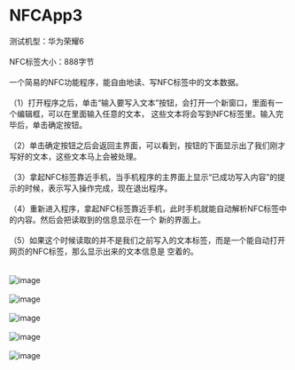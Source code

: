 # NFCApp3
测试机型：华为荣耀6<br>
<br>
NFC标签大小：888字节<br>
<br>
一个简易的NFC功能程序，能自由地读、写NFC标签中的文本数据。<br>
<br>
（1）打开程序之后，单击“输入要写入文本”按钮，会打开一个新窗口，里面有一个编辑框，可以在里面输入任意的文本，
这些文本将会写到NFC标签里。输入完毕后，单击确定按钮。<br>
<br>
（2）单击确定按钮之后会返回主界面，可以看到，按钮的下面显示出了我们刚才写好的文本，这些文本马上会被处理。<br>
<br>
（3）拿起NFC标签靠近手机，当手机程序的主界面上显示“已成功写入内容”的提示的时候，表示写入操作完成，现在退出程序。<br>
<br>
（4）重新进入程序，拿起NFC标签靠近手机，此时手机就能自动解析NFC标签中的内容。然后会把读取到的信息显示在一个
新的界面上。<br>
<br>
（5）如果这个时候读取的并不是我们之前写入的文本标签，而是一个能自动打开网页的NFC标签，那么显示出来的文本信息是
空着的。<br>
<br>
<br>
![image](https://github.com/ZhaoYukai/NFCApp3/blob/master/%E7%A4%BA%E4%BE%8B%E5%9B%BE%E7%89%87/1.jpeg)
<br>
<br>
![image](https://github.com/ZhaoYukai/NFCApp3/blob/master/%E7%A4%BA%E4%BE%8B%E5%9B%BE%E7%89%87/2.jpeg)
<br>
<br>
![image](https://github.com/ZhaoYukai/NFCApp3/blob/master/%E7%A4%BA%E4%BE%8B%E5%9B%BE%E7%89%87/3.jpeg)
<br>
<br>
![image](https://github.com/ZhaoYukai/NFCApp3/blob/master/%E7%A4%BA%E4%BE%8B%E5%9B%BE%E7%89%87/4.jpeg)
<br>
<br>
![image](https://github.com/ZhaoYukai/NFCApp3/blob/master/%E7%A4%BA%E4%BE%8B%E5%9B%BE%E7%89%87/5.jpeg)
<br>
<br>
